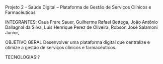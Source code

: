 Projeto 2 – Saúde Digital – Plataforma de Gestão de Serviços Clínicos e Farmacêuticos

INTEGRANTES:
Caua Frare Sauer,
Guilherme Rafael Bettega,
João Antônio Dallagnol da Silva,
Luis Henrique Perez de Oliveira,
Robson José Salamoni Junior,

OBJETIVO GERAL 
Desenvolver uma plataforma digital que centralize e otimize a gestão de serviços clínicos e farmacêuticos.

TECNOLOGIAS:? 
